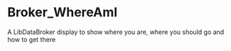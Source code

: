 # Broker_WhereAmI
A LibDataBroker display to show where you are, where you should go and how to get there
